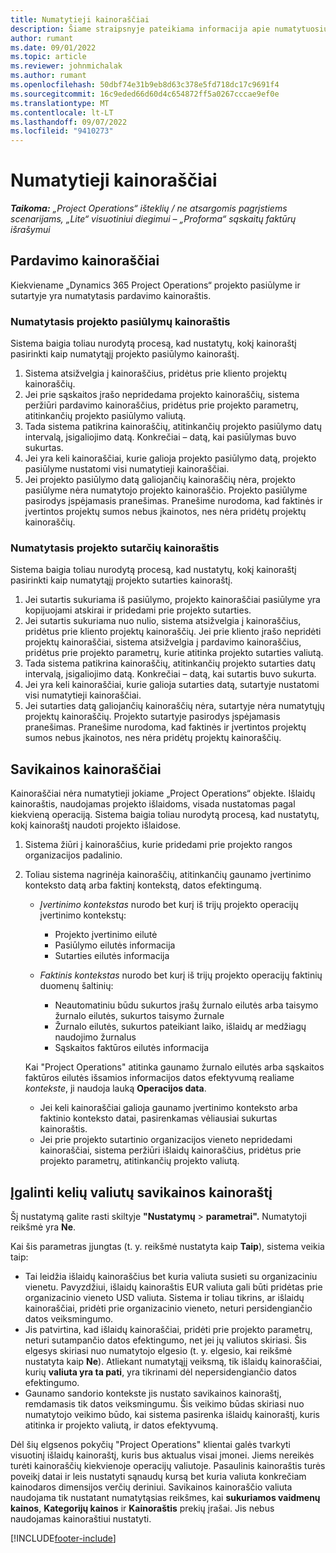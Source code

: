 ```yaml
---
title: Numatytieji kainoraščiai
description: Šiame straipsnyje pateikiama informacija apie numatytuosius pardavimo ir savikainos kainoraščius programoje "Project Operations".
author: rumant
ms.date: 09/01/2022
ms.topic: article
ms.reviewer: johnmichalak
ms.author: rumant
ms.openlocfilehash: 50dbf74e31b9eb8d63c378e5fd718dc17c9691f4
ms.sourcegitcommit: 16c9eded66d60d4c654872ff5a0267cccae9ef0e
ms.translationtype: MT
ms.contentlocale: lt-LT
ms.lasthandoff: 09/07/2022
ms.locfileid: "9410273"
---
```

# <a name="default-price-lists"></a>Numatytieji kainoraščiai

_**Taikoma:** „Project Operations“ išteklių / ne atsargomis pagrįstiems scenarijams, „Lite“ visuotiniui diegimui – „Proforma“ sąskaitų faktūrų išrašymui_

## <a name="sales-price-lists"></a>Pardavimo kainoraščiai

Kiekviename „Dynamics 365 Project Operations“ projekto pasiūlyme ir sutartyje yra numatytasis pardavimo kainoraštis. 

### <a name="price-list-default-on-project-quotes"></a>Numatytasis projekto pasiūlymų kainoraštis
Sistema baigia toliau nurodytą procesą, kad nustatytų, kokį kainoraštį pasirinkti kaip numatytąjį projekto pasiūlymo kainoraštį.

1. Sistema atsižvelgia į kainoraščius, pridėtus prie kliento projektų kainoraščių. 
1. Jei prie sąskaitos įrašo nepridedama projekto kainoraščių, sistema peržiūri pardavimo kainoraščius, pridėtus prie projekto parametrų, atitinkančių projekto pasiūlymo valiutą.
1. Tada sistema patikrina kainoraščių, atitinkančių projekto pasiūlymo datų intervalą, įsigaliojimo datą. Konkrečiai – datą, kai pasiūlymas buvo sukurtas.
1. Jei yra keli kainoraščiai, kurie galioja projekto pasiūlymo datą, projekto pasiūlyme nustatomi visi numatytieji kainoraščiai.
1. Jei projekto pasiūlymo datą galiojančių kainoraščių nėra, projekto pasiūlyme nėra numatytojo projekto kainoraščio. Projekto pasiūlyme pasirodys įspėjamasis pranešimas. Pranešime nurodoma, kad faktinės ir įvertintos projektų sumos nebus įkainotos, nes nėra pridėtų projektų kainoraščių.

### <a name="price-list-default-on-project-contracts"></a>Numatytasis projekto sutarčių kainoraštis 
Sistema baigia toliau nurodytą procesą, kad nustatytų, kokį kainoraštį pasirinkti kaip numatytąjį projekto sutarties kainoraštį.

1. Jei sutartis sukuriama iš pasiūlymo, projekto kainoraščiai pasiūlyme yra kopijuojami atskirai ir pridedami prie projekto sutarties.
1. Jei sutartis sukuriama nuo nulio, sistema atsižvelgia į kainoraščius, pridėtus prie kliento projektų kainoraščių. Jei prie kliento įrašo nepridėti projektų kainoraščiai, sistema atsižvelgia į pardavimo kainoraščius, pridėtus prie projekto parametrų, kurie atitinka projekto sutarties valiutą.
1. Tada sistema patikrina kainoraščių, atitinkančių projekto sutarties datų intervalą, įsigaliojimo datą. Konkrečiai – datą, kai sutartis buvo sukurta.
1. Jei yra keli kainoraščiai, kurie galioja sutarties datą, sutartyje nustatomi visi numatytieji kainoraščiai.
1. Jei sutarties datą galiojančių kainoraščių nėra, sutartyje nėra numatytųjų projektų kainoraščių. Projekto sutartyje pasirodys įspėjamasis pranešimas. Pranešime nurodoma, kad faktinės ir įvertintos projektų sumos nebus įkainotos, nes nėra pridėtų projektų kainoraščių.

## <a name="cost-price-lists"></a>Savikainos kainoraščiai

Kainoraščiai nėra numatytieji jokiame „Project Operations“ objekte. Išlaidų kainoraštis, naudojamas projekto išlaidoms, visada nustatomas pagal kiekvieną operaciją. Sistema baigia toliau nurodytą procesą, kad nustatytų, kokį kainoraštį naudoti projekto išlaidose.

1. Sistema žiūri į kainoraščius, kurie pridedami prie projekto rangos organizacijos padalinio.
1. Toliau sistema nagrinėja kainoraščių, atitinkančių gaunamo įvertinimo konteksto datą arba faktinį kontekstą, datos efektingumą.

    - *Įvertinimo kontekstas* nurodo bet kurį iš trijų projekto operacijų įvertinimo kontekstų:

        - Projekto įvertinimo eilutė
        - Pasiūlymo eilutės informacija
        - Sutarties eilutės informacija

    - *Faktinis kontekstas* nurodo bet kurį iš trijų projekto operacijų faktinių duomenų šaltinių:

       - Neautomatiniu būdu sukurtos įrašų žurnalo eilutės arba taisymo žurnalo eilutės, sukurtos taisymo žurnale
       - Žurnalo eilutės, sukurtos pateikiant laiko, išlaidų ar medžiagų naudojimo žurnalus
       - Sąskaitos faktūros eilutės informacija

    Kai "Project Operations" atitinka gaunamo žurnalo eilutės arba sąskaitos faktūros eilutės išsamios informacijos datos efektyvumą realiame *kontekste*, ji naudoja lauką **Operacijos data**.

    - Jei keli kainoraščiai galioja gaunamo įvertinimo konteksto arba faktinio konteksto datai, pasirenkamas vėliausiai sukurtas kainoraštis.
    - Jei prie projekto sutartinio organizacijos vieneto nepridedami kainoraščiai, sistema peržiūri išlaidų kainoraščius, pridėtus prie projekto parametrų, atitinkančių projekto valiutą.

## <a name="enable-multi-currency-cost-price-list"></a>Įgalinti kelių valiutų savikainos kainoraštį

Šį nustatymą galite rasti skiltyje **"Nustatymų** \> **parametrai".** Numatytoji reikšmė yra **Ne**.

Kai šis parametras įjungtas (t. y. reikšmė nustatyta kaip **Taip**), sistema veikia taip:

- Tai leidžia išlaidų kainoraščius bet kuria valiuta susieti su organizaciniu vienetu. Pavyzdžiui, išlaidų kainoraštis EUR valiuta gali būti pridėtas prie organizacinio vieneto USD valiuta. Sistema ir toliau tikrins, ar išlaidų kainoraščiai, pridėti prie organizacinio vieneto, neturi persidengiančio datos veiksmingumo.
- Jis patvirtina, kad išlaidų kainoraščiai, pridėti prie projekto parametrų, neturi sutampančio datos efektingumo, net jei jų valiutos skiriasi. Šis elgesys skiriasi nuo numatytojo elgesio (t. y. elgesio, kai reikšmė nustatyta kaip **Ne**). Atliekant numatytąjį veiksmą, tik išlaidų kainoraščiai, kurių **valiuta yra ta pati**, yra tikrinami dėl nepersidengiančio datos efektingumo.
- Gaunamo sandorio kontekste jis nustato savikainos kainoraštį, remdamasis tik datos veiksmingumu. Šis veikimo būdas skiriasi nuo numatytojo veikimo būdo, kai sistema pasirenka išlaidų kainoraštį, kuris atitinka ir projekto valiutą, ir datos efektyvumą.

Dėl šių elgsenos pokyčių "Project Operations" klientai galės tvarkyti visuotinį išlaidų kainoraštį, kuris bus aktualus visai įmonei. Jiems nereikės turėti kainoraščių kiekvienoje operacijų valiutoje. Pasaulinis kainoraštis turės poveikį datai ir leis nustatyti sąnaudų kursą bet kuria valiuta konkrečiam kainodaros dimensijos verčių deriniui. Savikainos kainoraščio valiuta naudojama tik nustatant numatytąsias reikšmes, kai **sukuriamos vaidmenų kainos**, **Kategorijų kainos** ir **Kainoraštis** prekių įrašai. Jis nebus naudojamas kainoraštiui nustatyti.

[!INCLUDE[footer-include](../includes/footer-banner.md)]
